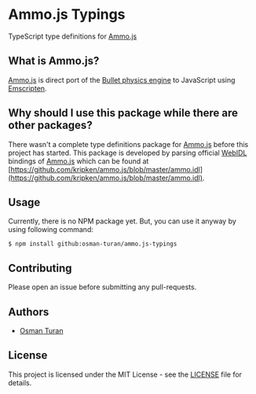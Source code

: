 # Ammo.js Typings

TypeScript type definitions for [Ammo.js](https://github.com/kripken/ammo.js)

## What is Ammo.js?

[Ammo.js](https://github.com/kripken/ammo.js) is direct port of the [Bullet physics engine](http://bulletphysics.org) to JavaScript using [Emscripten](http://emscripten.org).

## Why should I use this package while there are other packages?

There wasn't a complete type definitions package for [Ammo.js](https://github.com/kripken/ammo.js) before this project has started. This package is developed by parsing official [WebIDL](https://en.wikipedia.org/wiki/Web_IDL) bindings of [Ammo.js](https://github.com/kripken/ammo.js) which can be found at [https://github.com/kripken/ammo.js/blob/master/ammo.idl](https://github.com/kripken/ammo.js/blob/master/ammo.idl).

## Usage

Currently, there is no NPM package yet. But, you can use it anyway by using following command:

```
$ npm install github:osman-turan/ammo.js-typings
```

## Contributing

Please open an issue before submitting any pull-requests.

## Authors

- [Osman Turan](https://osmanturan.com/)

## License

This project is licensed under the MIT License - see the [LICENSE](LICENSE) file for details.